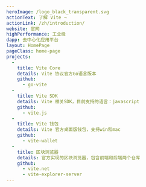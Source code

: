 ```yaml
---
heroImage: /logo_black_transparent.svg
actionText: 了解 Vite →
actionLink: /zh/introduction/
website: 官网
highPerformance: 工业级
dapp: 去中心化应用平台
layout: HomePage
pageClass: home-page
projects:
  - 
    title: Vite Core
    details: Vite 协议官方Go语言版本
    github:
      - go-vite
  - 
    title: Vite SDK
    details: Vite 相关SDK，目前支持的语言：javascript
    github:
      - vite.js
  - 
    title: Vite 钱包
    details: Vite 官方桌面版钱包，支持win和mac
    github:
      - vite-wallet
  - 
    title: 区块浏览器
    details: 官方实现的区块浏览器，包含前端和后端两个仓库
    github:
      - vite.net
      - vite-explorer-server
---
```

